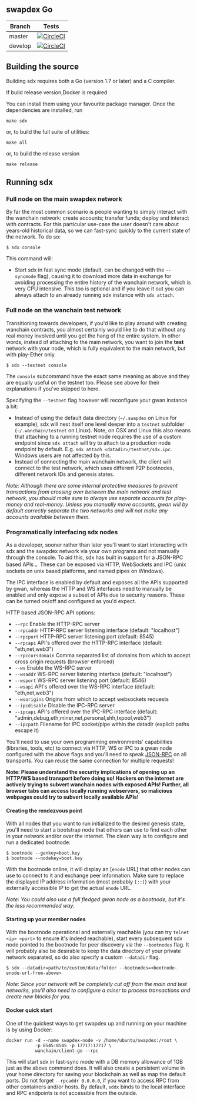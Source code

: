 ## swapdex Go

Branch    | Tests 
----------|-------
master    | [![CircleCI](https://circleci.com/gh/wanchain/go-wanchain/tree/master.svg?style=shield)](https://circleci.com/gh/wanchain/go-wanchain/tree/master) 
develop   | [![CircleCI](https://circleci.com/gh/wanchain/go-wanchain/tree/develop.svg?style=shield)](https://circleci.com/gh/wanchain/go-wanchain/tree/develop) 


## Building the source

Building sdx requires both a Go (version 1.7 or later) and a C compiler.

If build release version,Docker is required

You can install them using your favourite package manager.
Once the dependencies are installed, run

    make sdx

or, to build the full suite of utilities:

    make all
	
or, to build the release version

    make release	

## Running sdx

### Full node on the main swapdex network

By far the most common scenario is people wanting to simply interact with the wanchain network:
create accounts; transfer funds; deploy and interact with contracts. For this particular use-case
the user doesn't care about years-old historical data, so we can fast-sync quickly to the current
state of the network. To do so:

```
$ sdx console
```

This command will:

 * Start sdx in fast sync mode (default, can be changed with the `--syncmode` flag), causing it to
   download more data in exchange for avoiding processing the entire history of the wanchain network,
   which is very CPU intensive.
   This too is optional and if you leave it out you can always attach to an already running sdx instance
   with `sdx attach`.

### Full node on the wanchain test network

Transitioning towards developers, if you'd like to play around with creating wanchain contracts, you
almost certainly would like to do that without any real money involved until you get the hang of the
entire system. In other words, instead of attaching to the main network, you want to join the **test**
network with your node, which is fully equivalent to the main network, but with play-Ether only.

```
$ sdx --testnet console
```

The `console` subcommand have the exact same meaning as above and they are equally useful on the
testnet too. Please see above for their explanations if you've skipped to here.

Specifying the `--testnet` flag however will reconfigure your gwan instance a bit:

 * Instead of using the default data directory (`~/.swapdex` on Linux for example), sdx will nest
   itself one level deeper into a `testnet` subfolder (`~/.wanchain/testnet` on Linux). Note, on OSX
   and Linux this also means that attaching to a running testnet node requires the use of a custom
   endpoint since `sdx attach` will try to attach to a production node endpoint by default. E.g.
   `sdx attach <datadir>/testnet/sdx.ipc`. Windows users are not affected by this.
 * Instead of connecting the main wanchain network, the client will connect to the test network,
   which uses different P2P bootnodes, different network IDs and genesis states.
   
*Note: Although there are some internal protective measures to prevent transactions from crossing
over between the main network and test network, you should make sure to always use separate accounts
for play-money and real-money. Unless you manually move accounts, gwan will by default correctly
separate the two networks and will not make any accounts available between them.*

### Programatically interfacing sdx nodes

As a developer, sooner rather than later you'll want to start interacting with sdx and the swapdex
network via your own programs and not manually through the console. To aid this, sdx has built in
support for a JSON-RPC based APIs 。These can be
exposed via HTTP, WebSockets and IPC (unix sockets on unix based platforms, and named pipes on Windows).

The IPC interface is enabled by default and exposes all the APIs supported by gwan, whereas the HTTP
and WS interfaces need to manually be enabled and only expose a subset of APIs due to security reasons.
These can be turned on/off and configured as you'd expect.

HTTP based JSON-RPC API options:

  * `--rpc` Enable the HTTP-RPC server
  * `--rpcaddr` HTTP-RPC server listening interface (default: "localhost")
  * `--rpcport` HTTP-RPC server listening port (default: 8545)
  * `--rpcapi` API's offered over the HTTP-RPC interface (default: "eth,net,web3")
  * `--rpccorsdomain` Comma separated list of domains from which to accept cross origin requests (browser enforced)
  * `--ws` Enable the WS-RPC server
  * `--wsaddr` WS-RPC server listening interface (default: "localhost")
  * `--wsport` WS-RPC server listening port (default: 8546)
  * `--wsapi` API's offered over the WS-RPC interface (default: "eth,net,web3")
  * `--wsorigins` Origins from which to accept websockets requests
  * `--ipcdisable` Disable the IPC-RPC server
  * `--ipcapi` API's offered over the IPC-RPC interface (default: "admin,debug,eth,miner,net,personal,shh,txpool,web3")
  * `--ipcpath` Filename for IPC socket/pipe within the datadir (explicit paths escape it)

You'll need to use your own programming environments' capabilities (libraries, tools, etc) to connect
via HTTP, WS or IPC to a gwan node configured with the above flags and you'll need to speak [JSON-RPC](http://www.jsonrpc.org/specification)
on all transports. You can reuse the same connection for multiple requests!

**Note: Please understand the security implications of opening up an HTTP/WS based transport before
doing so! Hackers on the internet are actively trying to subvert wanchain nodes with exposed APIs!
Further, all browser tabs can access locally running webservers, so malicious webpages could try to
subvert locally available APIs!**

#### Creating the rendezvous point

With all nodes that you want to run initialized to the desired genesis state, you'll need to start a
bootstrap node that others can use to find each other in your network and/or over the internet. The
clean way is to configure and run a dedicated bootnode:

```
$ bootnode --genkey=boot.key
$ bootnode --nodekey=boot.key
```

With the bootnode online, it will display an [`enode` URL]
that other nodes can use to connect to it and exchange peer information. Make sure to replace the
displayed IP address information (most probably `[::]`) with your externally accessible IP to get the
actual `enode` URL.

*Note: You could also use a full fledged gwan node as a bootnode, but it's the less recommended way.*

#### Starting up your member nodes

With the bootnode operational and externally reachable (you can try `telnet <ip> <port>` to ensure
it's indeed reachable), start every subsequent sdx node pointed to the bootnode for peer discovery
via the `--bootnodes` flag. It will probably also be desirable to keep the data directory of your
private network separated, so do also specify a custom `--datadir` flag.

```
$ sdx --datadir=path/to/custom/data/folder --bootnodes=<bootnode-enode-url-from-above>
```

*Note: Since your network will be completely cut off from the main and test networks, you'll also
need to configure a miner to process transactions and create new blocks for you.*

#### Docker quick start

One of the quickest ways to get swapdex up and running on your machine is by using Docker:

```
docker run -d --name swapdex-node -v /home/ubuntu/swapdex:/root \
           -p 8545:8545 -p 17717:17717 \
           wanchain/client-go --rpc
```

This will start sdx in fast-sync mode with a DB memory allowance of 1GB just as the above command does.  It will also create a persistent volume in your home directory for saving your blockchain as well as map the default ports. 
Do not forget `--rpcaddr 0.0.0.0`, if you want to access RPC from other containers and/or hosts. By default, `sddx` binds to the local interface and RPC endpoints is not accessible from the outside.

